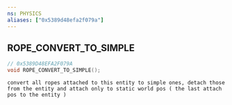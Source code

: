 ```yaml
---
ns: PHYSICS
aliases: ["0x5389d48efa2f079a"]
---
```

## ROPE_CONVERT_TO_SIMPLE

```c
// 0x5389D48EFA2F079A
void ROPE_CONVERT_TO_SIMPLE();
```

```
convert all ropes attached to this entity to simple ones, detach those from the entity and attach only to static world pos ( the last attach pos to the entity )
```
